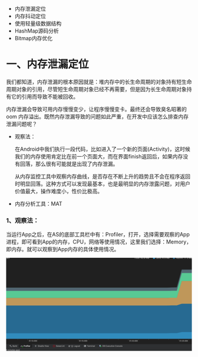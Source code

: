 * 内存泄漏定位
* 内存抖动定位
* 使用轻量级数据结构
* HashMap源码分析
* Bitmap内存优化



# 一、内存泄漏定位

我们都知道，内存泄漏的根本原因就是：堆内存中的长生命周期的对象持有短生命周期对象的引用，尽管短生命周期对象已经不再需要，但是因为长生命周期对象持有它的引用而导致不能被回收。

 

内存泄漏会导致可用内存慢慢变少，让程序慢慢变卡。最终还会导致臭名昭著的oom 内存溢出。既然内存泄漏导致的问题如此严重，在开发中应该怎么排查内存泄漏问题呢？

* 观察法：

  在Android中我们执行一段代码，比如进入了一个新的页面(Activity)，这时候我们的内存使用肯定比在前一个页面大，而在界面finish返回后，如果内存没有回落，那么很有可能就是出现了内存泄漏。

  从内存监控工具中观察内存曲线，是否存在不断上升的趋势且不会在程序返回时明显回落。这种方式可以发现最基本，也是最明显的内存泄露问题，对用户价值最大，操作难度小，性价比极高。

* 内存分析工具：MAT

 

### 1、观察法：

​	当运行App之后，在AS的底部工具栏中有：Profiler，打开，选择需要观察的App进程，即可看到App的内存，CPU，网络等使用情况，这里我们选择：Memory，即内存。就可以观察到App内存的具体使用情况。

 ![image-20200728173858994](https://raw.githubusercontent.com/meiSThub/BlogImage/master/image-20200728173858994.png)

